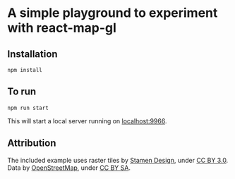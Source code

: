 
# A simple playground to experiment with react-map-gl

## Installation

    npm install


## To run

    npm run start

This will start a local server running on [localhost:9966](http://localhost:9966/).

## Attribution

 The included example uses raster tiles by [Stamen Design](http://stamen.com),
 under [CC BY 3.0](http://creativecommons.org/licenses/by/3.0). Data by
[OpenStreetMap](http://openstreetmap.org), under
[CC BY SA](http://creativecommons.org/licenses/by-sa/3.0).